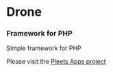 # Drone
### Framework for PHP

Simple framework for PHP

Please visit the [Pleets Apps project](http://pleets.org)
